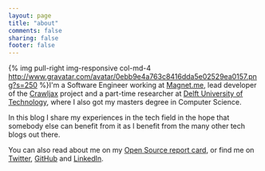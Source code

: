 ```yaml
---
layout: page
title: "about"
comments: false
sharing: false
footer: false
---
```


{% img pull-right img-responsive col-md-4 http://www.gravatar.com/avatar/0ebb9e4a763c8416dda5e02529ea0157.png?s=250 %}I'm a Software Engineer working at [Magnet.me](http://magnet.me), lead developer of the [Crawljax](http://crawljax.com) project and a part-time researcher at [Delft University of Technology](http://tudelft.nl), where I also got my masters degree in Computer Science. 

In this blog I share my experiences in the tech field in the hope that somebody else can benefit from it as I benefit from the many other tech blogs out there.

You can also read about me on my [Open Source report card](http://osrc.dfm.io/alexnederlof), or find me on [Twitter](http://twitter.com/alexnederlof), [GitHub](https://github.com/alexnederlof) and [LinkedIn](http://nl.linkedin.com/in/alexnederlof).
